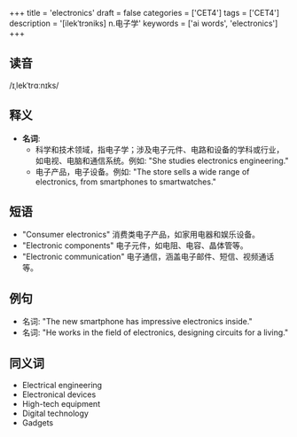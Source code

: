 +++
title = 'electronics'
draft = false
categories = ['CET4']
tags = ['CET4']
description = '[ilekˈtrɔniks] n.电子学'
keywords = ['ai words', 'electronics']
+++

## 读音
/ɪˌlekˈtrɑːnɪks/

## 释义
- **名词**: 
    - 科学和技术领域，指电子学；涉及电子元件、电路和设备的学科或行业，如电视、电脑和通信系统。例如: "She studies electronics engineering."
    - 电子产品，电子设备。例如: "The store sells a wide range of electronics, from smartphones to smartwatches."

## 短语
- "Consumer electronics" 消费类电子产品，如家用电器和娱乐设备。
- "Electronic components" 电子元件，如电阻、电容、晶体管等。
- "Electronic communication" 电子通信，涵盖电子邮件、短信、视频通话等。

## 例句
- 名词: "The new smartphone has impressive electronics inside."
- 名词: "He works in the field of electronics, designing circuits for a living."

## 同义词
- Electrical engineering
- Electronical devices
- High-tech equipment
- Digital technology
- Gadgets
